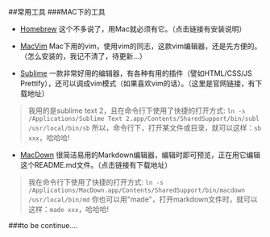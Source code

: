 ##常用工具
###MAC下的工具
* [Homebrew](http://brew.sh/) 这个不多说了，用Mac就必须有它。（点击链接有安装说明）

* [MacVim]() Mac下用的vim，使用vim的同志，这款vim编辑器，还是先方便的。（怎么安装的，我记不清了，待更新...）

* [Sublime](http://www.sublimetext.com/) 一款非常好用的编辑器，有各种有用的插件（譬如HTML/CSS/JS Prettify），还可以调成vim模式（如果喜欢vim的话）。（这里是官网链接，有下载地址）

> 我用的是sublime text 2，且在命令行下使用了快捷的打开方式:
> ```ln -s /Applications/Sublime Text 2.app/Contents/SharedSupport/bin/subl /usr/local/bin/sb```
> 所以，命令行下，打开某文件或目录，就可以这样：`sb xxx`，哈哈哈!

* [MacDown](http://macdown.uranusjr.com/) 很简洁易用的Markdown编辑器，编辑时即可预览，正在用它编辑这个README.md文件。（点击链接有下载地址）

> 我在命令行下使用了快捷的打开方式:
> ```ln -s /Applications/MacDown.app/Contents/SharedSupport/bin/macdown /usr/local/bin/md```
> 你也可以用"made"，打开markdown文件时，就可以这样：`made xxx`，哈哈哈!

###to be continue....